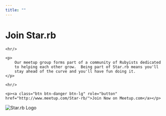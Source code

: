 ```yaml
---
title: ""
---
```


<div class="jumbotron text-center">
    <h1>Join Star.rb</h1>

    <hr/>
    
    <p>
        Our meetup group forms part of a community of Rubyists dedicated
        to helping each other grow.  Being part of Star.rb means you'll
        stay ahead of the curve and you'll have fun doing it.
    </p>
    
    <hr/>

    <p><a class="btn btn-danger btn-lg" role="button" href="http://www.meetup.com/Star-rb/">Join Now on Meetup.com</a></p>
</div>

<img src="/img/star-rb-logo.png" alt="Star.rb Logo" class="img-responsive center-block"/>
